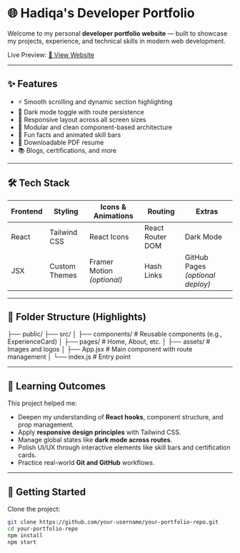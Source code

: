 # 🌐 Hadiqa's Developer Portfolio

Welcome to my personal **developer portfolio website** — built to showcase my projects, experience, and technical skills in modern web development.

Live Preview: [🔗 View Website](https://hadiqa-portfolio.vercel.app/)

---

## ✨ Features

- ⚡ Smooth scrolling and dynamic section highlighting
- 🌙 Dark mode toggle with route persistence
- 🎯 Responsive layout across all screen sizes
- 🧩 Modular and clean component-based architecture
- 🧠 Fun facts and animated skill bars
- 📄 Downloadable PDF resume
- 📚 Blogs, certifications, and more

---

## 🛠️ Tech Stack

| Frontend | Styling | Icons & Animations | Routing | Extras |
|----------|---------|--------------------|---------|--------|
| React    | Tailwind CSS | React Icons | React Router DOM | Dark Mode |
| JSX      | Custom Themes | Framer Motion *(optional)* | Hash Links | GitHub Pages *(optional deploy)* |

---

## 📂 Folder Structure (Highlights)

├── public/
├── src/
│ ├── components/ # Reusable components (e.g., ExperienceCard)
│ ├── pages/ # Home, About, etc.
│ ├── assets/ # Images and logos
│ ├── App.jsx # Main component with route management
│ └── index.js # Entry point


---

## 🧠 Learning Outcomes

This project helped me:
- Deepen my understanding of **React hooks**, component structure, and prop management.
- Apply **responsive design principles** with Tailwind CSS.
- Manage global states like **dark mode across routes**.
- Polish UI/UX through interactive elements like skill bars and certification cards.
- Practice real-world **Git and GitHub** workflows.

---

## 🚀 Getting Started

Clone the project:

```bash
git clone https://github.com/your-username/your-portfolio-repo.git
cd your-portfolio-repo
npm install
npm start
